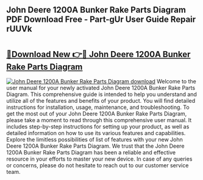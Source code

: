 ## John Deere 1200A Bunker Rake Parts Diagram PDF Download Free - Part-gUr User Guide Repair rUUVk

# <h2><a href="http://dfov306.blite.top/?on=John+Deere+1200A+Bunker+Rake+Parts+Diagram">🔗Download New 👉🔴 John Deere 1200A Bunker Rake Parts Diagram</a></h2>

[![John Deere 1200A Bunker Rake Parts Diagram download](https://i.imgur.com/lujVjoI.png)](http://dfov306.blite.top/?on=John+Deere+1200A+Bunker+Rake+Parts+Diagram)
Welcome to the user manual for your newly activated John Deere 1200A Bunker Rake Parts Diagram. This comprehensive guide is intended to help you understand and utilize all of the features and benefits of your product. You will find detailed instructions for installation, usage, maintenance, and troubleshooting. To get the most out of your John Deere 1200A Bunker Rake Parts Diagram, please take a moment to read through this comprehensive user manual. It includes step-by-step instructions for setting up your product, as well as detailed information on how to use its various features and capabilities. Explore the limitless possibilities of list of features with your new John Deere 1200A Bunker Rake Parts Diagram. We trust that the John Deere 1200A Bunker Rake Parts Diagram has been a reliable and effective resource in your efforts to master your new device. In case of any queries or concerns, please do not hesitate to reach out to our customer service team.
